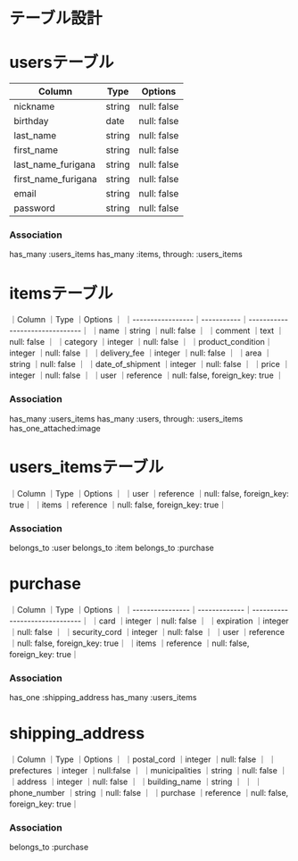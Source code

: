 # テーブル設計

# usersテーブル

| Column            | Type   | Options     |
| --------          | ------ | ----------- |
| nickname          | string | null: false |
| birthday          | date   | null: false |
| last_name         | string | null: false |
|first_name         | string | null: false |
|last_name_furigana | string | null: false |
|first_name_furigana| string | null: false |
| email             | string | null: false |
| password          | string | null: false |


### Association

has_many :users_items
has_many :items, through: :users_items

# itemsテーブル

｜Column           ｜Type       ｜Options                        ｜
｜-----------------｜-----------｜-------------------------------｜
｜name             ｜string     ｜null: false                    ｜
｜comment          ｜text       ｜null: false                    ｜
｜category         ｜integer    ｜null: false                    ｜
｜product_condition｜integer    ｜null: false                    ｜
｜delivery_fee     ｜integer    ｜null: false                    ｜
｜area             ｜string     ｜null: false                    ｜
｜date_of_shipment ｜integer    ｜null: false                    ｜
｜price            ｜integer    ｜null: false                    ｜
｜user             ｜reference  ｜null: false, foreign_key: true ｜
### Association

has_many :users_items
has_many :users, through: :users_items
has_one_attached:image

# users_itemsテーブル
｜Column       ｜Type        ｜Options                       ｜
｜user         ｜reference   ｜null: false, foreign_key: true｜
｜items        ｜reference   ｜null: false, foreign_key: true｜

### Association

belongs_to :user
belongs_to :item
belongs_to :purchase

# purchase

｜Column          ｜Type         ｜Options                       ｜
｜----------------｜-------------｜------------------------------｜
｜card            ｜integer      ｜null: false                   ｜
｜expiration      ｜integer      ｜null: false                   ｜
｜security_cord   ｜integer      ｜null: false                   ｜
｜user            ｜reference    ｜null: false, foreign_key: true｜
｜items           ｜reference    ｜null: false, foreign_key: true｜

### Association
has_one :shipping_address
has_many :users_items

# shipping_address

｜Column          ｜Type        ｜Options                       ｜
｜postal_cord     ｜integer     ｜null: false                   ｜
｜prefectures     ｜integer     ｜null:false                    ｜
｜municipalities  ｜string      ｜null: false                   ｜
｜address         ｜integer     ｜null: false                   ｜
｜building_name   ｜string      ｜                              ｜
｜phone_number    ｜string      ｜null: false                   ｜
｜purchase        ｜reference   ｜null: false, foreign_key: true｜


### Association

belongs_to :purchase

